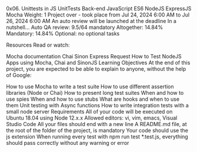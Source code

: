 0x06. Unittests in JS
UnitTests
Back-end
JavaScript
ES6
NodeJS
ExpressJS
Mocha
 Weight: 1
 Project over - took place from Jul 24, 2024 6:00 AM to Jul 26, 2024 6:00 AM
 An auto review will be launched at the deadline
In a nutshell…
Auto QA review: 9.5/64 mandatory
Altogether:  14.84%
Mandatory: 14.84%
Optional: no optional tasks


Resources
Read or watch:

Mocha documentation
Chai
Sinon
Express
Request
How to Test NodeJS Apps using Mocha, Chai and SinonJS
Learning Objectives
At the end of this project, you are expected to be able to explain to anyone, without the help of Google:

How to use Mocha to write a test suite
How to use different assertion libraries (Node or Chai)
How to present long test suites
When and how to use spies
When and how to use stubs
What are hooks and when to use them
Unit testing with Async functions
How to write integration tests with a small node server
Requirements
All of your code will be executed on Ubuntu 18.04 using Node 12.x.x
Allowed editors: vi, vim, emacs, Visual Studio Code
All your files should end with a new line
A README.md file, at the root of the folder of the project, is mandatory
Your code should use the js extension
When running every test with npm run test *.test.js, everything should pass correctly without any warning or error
